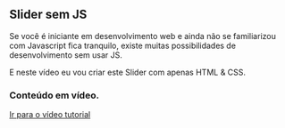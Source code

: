 ## Slider sem JS


Se você é iniciante em desenvolvimento web e ainda não se familiarizou com Javascript fica tranquilo, existe muitas possibilidades de desenvolvimento sem usar JS.

E neste vídeo eu vou criar este Slider com apenas HTML & CSS.

### Conteúdo em vídeo.

<a href="#">Ir para o vídeo tutorial</a>
